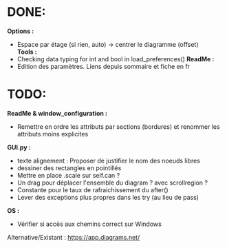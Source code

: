 # DONE:
**Options :**  
+ Espace par étage (si rien, auto) → centrer le diagramme (offset)  
**Tools :**  
+  Checking data typing for int and bool in load_preferences()
**ReadMe :**
+ Edition des paramètres. Liens depuis sommaire et fiche en fr

# TODO:
**ReadMe & window_configuration :**
+ Remettre en ordre les attributs par sections (bordures) et renommer les attributs moins explicites

**GUI.py :** 
+ texte alignement : Proposer de justifier le nom des noeuds libres
+ dessiner des rectangles en pointillés 
+ Mettre en place .scale sur self.can ?   
+ Un drag pour déplacer l'ensemble du diagram ? avec scrollregion ?  
+ Constante pour le taux de rafraichissement du after()
+ Lever des exceptions plus propres dans les try (au lieu de pass)

**OS :**
+ Vérifier si accès aux chemins correct sur Windows  

Alternative/Existant : https://app.diagrams.net/
